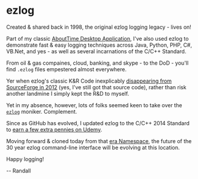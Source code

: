 # ezlog
Created & shared back in 1998, the original ezlog logging legacy - lives on!

Part of my classic [AboutTime Desktop Application](https://github.com/soft9000/AboutTime), I've also used ezlog to demonstrate fast & easy logging techniques across Java, Python, PHP, C#, VB.Net, and yes - as well as several incarnations of the C/C++ Standard. 

From oil & gas compaines, cloud, banking, and skype - to the DoD - you'll find `.ezlog` files empestered almost everywhere.

Yer when ezlog's classic K&R Code inexplicably [disappearing from SourceForge in 2012](https://sourceforge.net/projects/ezlog/files/) (yes, I've still got that source code), rather than risk another landmine I simply kept the R&D to myself. 

Yet in my absence, however, lots of folks seemed keen to take over the [`ezlog`](https://www.google.com/search?q=ezlog&rlz=1C1CHBF_enUS971US971&oq=ezlog) moniker. Complement.

Since as GitHub has evolved, I updated ezlog to the C/C++ 2014 Standard to [earn a few extra pennies on Udemy](https://www.udemy.com/course/gnu-cpp-2000).

Moving forward & cloned today from that [era Namespace](https://github.com/soft9000/era), the future of the 30 year ezlog command-line interface will be evolving at this location.

Happy logging!

-- Randall




